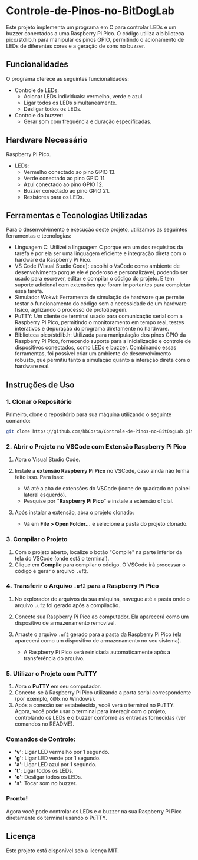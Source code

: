 # Controle-de-Pinos-no-BitDogLab


Este projeto implementa um programa em C para controlar LEDs e um buzzer conectados a uma Raspberry Pi Pico. O código utiliza a biblioteca pico/stdlib.h para manipular os pinos GPIO, permitindo o acionamento de LEDs de diferentes cores e a geração de sons no buzzer.
## Funcionalidades
O programa oferece as seguintes funcionalidades:

  - Controle de LEDs:
    - Acionar LEDs individuais: vermelho, verde e azul.
    - Ligar todos os LEDs simultaneamente.
    - Desligar todos os LEDs.
  - Controle do buzzer:
    - Gerar som com frequência e duração especificadas.
## Hardware Necessário
Raspberry Pi Pico.
- LEDs:
  - Vermelho conectado ao pino GPIO 13.
  - Verde conectado ao pino GPIO 11.
  - Azul conectado ao pino GPIO 12.
  - Buzzer conectado ao pino GPIO 21.
  - Resistores para os LEDs.

## Ferramentas e Tecnologias Utilizadas
Para o desenvolvimento e execução deste projeto, utilizamos as seguintes ferramentas e tecnologias:

- Linguagem C: Utilizei a linguagem C porque era um dos requisitos da tarefa e por ela ser uma linguagem eficiente e integração direta com o hardware da Raspberry Pi Pico.
- VS Code (Visual Studio Code): escolhi o VsCode como ambiente de desenvolvimento porque ele é poderoso e personalizável, podendo ser  usado para escrever, editar e compilar o código do projeto. E tem suporte adicional com extensões que foram importantes para completar essa tarefa.
- Simulador Wokwi: Ferramenta de simulação de hardware que permite testar o funcionamento do código sem a necessidade de um hardware físico, agilizando o processo de prototipagem.
- PuTTY: Um cliente de terminal usado para comunicação serial com a Raspberry Pi Pico, permitindo o monitoramento em tempo real, testes interativos e depuração do programa diretamente no hardware.
- Biblioteca pico/stdlib.h: Utilizada para manipulação dos pinos GPIO da Raspberry Pi Pico, fornecendo suporte para a inicialização e controle de dispositivos conectados, como LEDs e buzzer.
Combinando essas ferramentas, foi possível criar um ambiente de desenvolvimento robusto, que permitiu tanto a simulação quanto a interação direta com o hardware real.

## Instruções de Uso

### 1. Clonar o Repositório

Primeiro, clone o repositório para sua máquina utilizando o seguinte comando:

```bash
git clone https://github.com/hbCosta/Controle-de-Pinos-no-BitDogLab.git
```

### 2. Abrir o Projeto no VSCode com Extensão Raspberry Pi Pico

1. Abra o Visual Studio Code.
2. Instale a **extensão Raspberry Pi Pico** no VSCode, caso ainda não tenha feito isso. Para isso:
   - Vá até a aba de extensões do VSCode (ícone de quadrado no painel lateral esquerdo).
   - Pesquise por "**Raspberry Pi Pico**" e instale a extensão oficial.
   
3. Após instalar a extensão, abra o projeto clonado:
   - Vá em **File > Open Folder...** e selecione a pasta do projeto clonado.

### 3. Compilar o Projeto

1. Com o projeto aberto, localize o botão "Compile" na parte inferior da tela do VSCode (onde está o terminal).
2. Clique em **Compile** para compilar o código. O VSCode irá processar o código e gerar o arquivo `.uf2`.

### 4. Transferir o Arquivo `.uf2` para a Raspberry Pi Pico

1. No explorador de arquivos da sua máquina, navegue até a pasta onde o arquivo `.uf2` foi gerado após a compilação.
2. Conecte sua Raspberry Pi Pico ao computador. Ela aparecerá como um dispositivo de armazenamento removível.
3. Arraste o arquivo `.uf2` gerado para a pasta da Raspberry Pi Pico (ela aparecerá como um dispositivo de armazenamento no seu sistema).
   
   - A Raspberry Pi Pico será reiniciada automaticamente após a transferência do arquivo.

### 5. Utilizar o Projeto com PuTTY

1. Abra o **PuTTY** em seu computador.
2. Conecte-se à Raspberry Pi Pico utilizando a porta serial correspondente (por exemplo,  `COMx` no Windows).
4. Após a conexão ser estabelecida, você verá o terminal no PuTTY. Agora, você pode usar o terminal para interagir com o projeto, controlando os LEDs e o buzzer conforme as entradas fornecidas (ver comandos no README).

### Comandos de Controle:

- **'v'**: Ligar LED vermelho por 1 segundo.
- **'g'**: Ligar LED verde por 1 segundo.
- **'a'**: Ligar LED azul por 1 segundo.
- **'t'**: Ligar todos os LEDs.
- **'o'**: Desligar todos os LEDs.
- **'s'**: Tocar som no buzzer.

### Pronto!

Agora você pode controlar os LEDs e o buzzer na sua Raspberry Pi Pico diretamente do terminal usando o PuTTY.

## Licença
Este projeto está disponível sob a licença MIT. 
